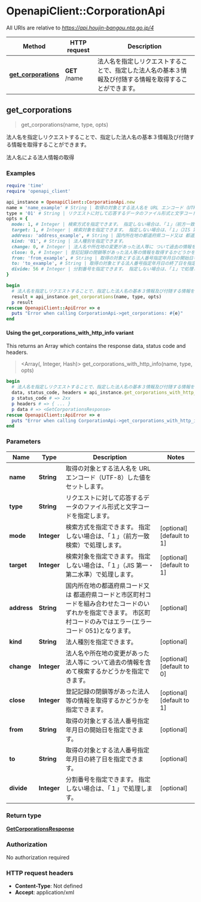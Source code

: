 # OpenapiClient::CorporationApi

All URIs are relative to *https://api.houjin-bangou.nta.go.jp/4*

| Method | HTTP request | Description |
| ------ | ------------ | ----------- |
| [**get_corporations**](CorporationApi.md#get_corporations) | **GET** /name | 法人名を指定しリクエストすることで、指定した法人名の基本３情報及び付随する情報を取得することができます。 |


## get_corporations

> <GetCorporationsResponse> get_corporations(name, type, opts)

法人名を指定しリクエストすることで、指定した法人名の基本３情報及び付随する情報を取得することができます。

法人名による法人情報の取得

### Examples

```ruby
require 'time'
require 'openapi_client'

api_instance = OpenapiClient::CorporationApi.new
name = 'name_example' # String | 取得の対象とする法人名を URL エンコード（UTF-8）した値をセットします。 
type = '01' # String | リクエストに対して応答するデータのファイル形式と文字コードを指定します。
opts = {
  mode: 1, # Integer | 検索方式を指定できます。 指定しない場合は、｢１｣（前方一致検索）で処理します。
  target: 1, # Integer | 検索対象を指定できます。 指定しない場合は、｢１｣（JIS 第一・第二水準）で処理します。 
  address: 'address_example', # String | 国内所在地の都道府県コード又は 都道府県コードと市区町村コードを組み合わせたコードのいずれかを指定できます。 市区町村コードのみではエラー(エラーコード 051)となります。 
  kind: '01', # String | 法人種別を指定できます。
  change: 0, # Integer | 法人名や所在地の変更があった法人等に ついて過去の情報を含めて検索するかどうかを指定できます。 
  close: 0, # Integer | 登記記録の閉鎖等があった法人等の情報を取得するかどうかを指定できます。
  from: 'from_example', # String | 取得の対象とする法人番号指定年月日の開始日を指定できます。
  to: 'to_example', # String | 取得の対象とする法人番号指定年月日の終了日を指定できます。 
  divide: 56 # Integer | 分割番号を指定できます。 指定しない場合は、「１」で処理します。
}

begin
  # 法人名を指定しリクエストすることで、指定した法人名の基本３情報及び付随する情報を取得することができます。
  result = api_instance.get_corporations(name, type, opts)
  p result
rescue OpenapiClient::ApiError => e
  puts "Error when calling CorporationApi->get_corporations: #{e}"
end
```

#### Using the get_corporations_with_http_info variant

This returns an Array which contains the response data, status code and headers.

> <Array(<GetCorporationsResponse>, Integer, Hash)> get_corporations_with_http_info(name, type, opts)

```ruby
begin
  # 法人名を指定しリクエストすることで、指定した法人名の基本３情報及び付随する情報を取得することができます。
  data, status_code, headers = api_instance.get_corporations_with_http_info(name, type, opts)
  p status_code # => 2xx
  p headers # => { ... }
  p data # => <GetCorporationsResponse>
rescue OpenapiClient::ApiError => e
  puts "Error when calling CorporationApi->get_corporations_with_http_info: #{e}"
end
```

### Parameters

| Name | Type | Description | Notes |
| ---- | ---- | ----------- | ----- |
| **name** | **String** | 取得の対象とする法人名を URL エンコード（UTF-8）した値をセットします。  |  |
| **type** | **String** | リクエストに対して応答するデータのファイル形式と文字コードを指定します。 |  |
| **mode** | **Integer** | 検索方式を指定できます。 指定しない場合は、｢１｣（前方一致検索）で処理します。 | [optional][default to 1] |
| **target** | **Integer** | 検索対象を指定できます。 指定しない場合は、｢１｣（JIS 第一・第二水準）で処理します。  | [optional][default to 1] |
| **address** | **String** | 国内所在地の都道府県コード又は 都道府県コードと市区町村コードを組み合わせたコードのいずれかを指定できます。 市区町村コードのみではエラー(エラーコード 051)となります。  | [optional] |
| **kind** | **String** | 法人種別を指定できます。 | [optional] |
| **change** | **Integer** | 法人名や所在地の変更があった法人等に ついて過去の情報を含めて検索するかどうかを指定できます。  | [optional][default to 0] |
| **close** | **Integer** | 登記記録の閉鎖等があった法人等の情報を取得するかどうかを指定できます。 | [optional][default to 1] |
| **from** | **String** | 取得の対象とする法人番号指定年月日の開始日を指定できます。 | [optional] |
| **to** | **String** | 取得の対象とする法人番号指定年月日の終了日を指定できます。  | [optional] |
| **divide** | **Integer** | 分割番号を指定できます。 指定しない場合は、「１」で処理します。 | [optional] |

### Return type

[**GetCorporationsResponse**](GetCorporationsResponse.md)

### Authorization

No authorization required

### HTTP request headers

- **Content-Type**: Not defined
- **Accept**: application/xml

